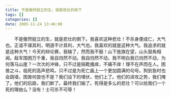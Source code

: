 ```yaml
---
title: 不是傲然挺立的生，就是悲壮的倒下
tags: []
categories: []
date: 2005-11-24 13:46:00 
---
```



&emsp;&emsp;不是傲然挺立的生，就是悲壮的倒下。我喜欢这种悲壮！不杀身便成仁，大气也。正谊不谋其利，明道不计其利，大气也。我喜欢的就是这种大气。我追求的就是这种大气！今天的辩论赛，我输了，然而我不服！山下旌旗在望，山头鼓角相闻。敌军围困万千重，我自岿然不动。我自岿然不动，我不明白我已岿然不动，为何落马山崖？一次次的冲锋，只不过是隔靴搔痒，不痛不痒！理不在声而在人。困兽之斗，临死的高声悲鸣，只不过是为死亡画上一个更加圆满的句号。狗到急时也会跳墙，困兽何尝也不是？我们设下的埋伏，他们上了。他们的进攻之势，我们掩了。他们的后路，我们断了。最终我们输了。死得是多么的悲壮？可以给我们一个死的理由么？没有！士可杀不可辱！